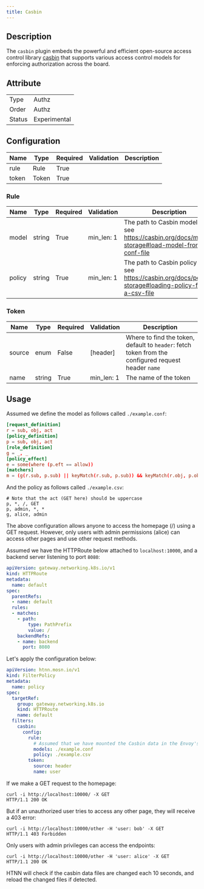 ```yaml
---
title: Casbin
---
```


## Description

The `casbin` plugin embeds the powerful and efficient open-source access control library [casbin](https://casbin.org/docs/overview) that supports various access control models for enforcing authorization across the board.

## Attribute

|        |              |
|--------|--------------|
| Type   | Authz        |
| Order  | Authz        |
| Status | Experimental |

## Configuration

| Name  | Type  | Required | Validation | Description |
| ----- | ----- | -------- | ---------- | ----------- |
| rule  | Rule  | True     |            |             |
| token | Token | True     |            |             |

### Rule

| Name   | Type   | Required | Validation | Description                                                                                               |
| ------ | ------ | -------- | ---------- | --------------------------------------------------------------------------------------------------------- |
| model  | string | True     | min_len: 1 | The path to Casbin model file, see https://casbin.org/docs/model-storage#load-model-from-conf-file        |
| policy | string | True     | min_len: 1 | The path to Casbin policy file, see https://casbin.org/docs/policy-storage#loading-policy-from-a-csv-file |

### Token

| Name   | Type   | Required | Validation | Description                                                                                         |
| ------ | ------ | -------- | ---------- | --------------------------------------------------------------------------------------------------- |
| source | enum   | False    | [header]   | Where to find the token, default to `header`: fetch token from the configured request header `name` |
| name   | string | True     | min_len: 1 | The name of the token                                                                               |

## Usage

Assumed we define the model as follows called `./example.conf`:

```conf
[request_definition]
r = sub, obj, act
[policy_definition]
p = sub, obj, act
[role_definition]
g = _, _
[policy_effect]
e = some(where (p.eft == allow))
[matchers]
m = (g(r.sub, p.sub) || keyMatch(r.sub, p.sub)) && keyMatch(r.obj, p.obj) && keyMatch(r.act, p.act)
```

And the policy as follows called `./example.csv`:

```csv
# Note that the act (GET here) should be uppercase
p, *, /, GET
p, admin, *, *
g, alice, admin
```

The above configuration allows anyone to access the homepage (/) using a GET request. However, only users with admin permissions (alice) can access other pages and use other request methods.

Assumed we have the HTTPRoute below attached to `localhost:10000`, and a backend server listening to port `8080`:

```yaml
apiVersion: gateway.networking.k8s.io/v1
kind: HTTPRoute
metadata:
  name: default
spec:
  parentRefs:
  - name: default
  rules:
  - matches:
    - path:
        type: PathPrefix
        value: /
    backendRefs:
    - name: backend
      port: 8080
```

Let's apply the configuration below:

```yaml
apiVersion: htnn.mosn.io/v1
kind: FilterPolicy
metadata:
  name: policy
spec:
  targetRef:
    group: gateway.networking.k8s.io
    kind: HTTPRoute
    name: default
  filters:
    casbin:
      config:
        rule:
          # Assumed that we have mounted the Casbin data in the Envoy's pod
          models: ./example.conf
          policy: ./example.csv
        token:
          source: header
          name: user
```

If we make a GET request to the homepage:

```shell
curl -i http://localhost:10000/ -X GET
HTTP/1.1 200 OK
```

But if an unauthorized user tries to access any other page, they will receive a 403 error:

```shell
curl -i http://localhost:10000/other -H 'user: bob' -X GET
HTTP/1.1 403 Forbidden
```

Only users with admin privileges can access the endpoints:

```shell
curl -i http://localhost:10000/other -H 'user: alice' -X GET
HTTP/1.1 200 OK
```

HTNN will check if the casbin data files are changed each 10 seconds, and reload the changed files if detected.
